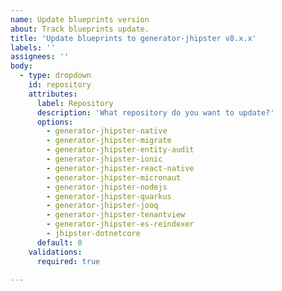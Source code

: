 ```yaml
---
name: Update blueprints version
about: Track blueprints update.
title: 'Update blueprints to generator-jhipster v8.x.x'
labels: ''
assignees: ''
body:
  - type: dropdown
    id: repository
    attributes:
      label: Repository
      description: 'What repository do you want to update?'
      options:
        - generator-jhipster-native
        - generator-jhipster-migrate
        - generator-jhipster-entity-audit
        - generator-jhipster-ionic
        - generator-jhipster-react-native
        - generator-jhipster-micronaut
        - generator-jhipster-nodejs
        - generator-jhipster-quarkus
        - generator-jhipster-jooq
        - generator-jhipster-tenantview
        - generator-jhipster-es-reindexer
        - jhipster-dotnetcore
      default: 0
    validations:
      required: true

---
```



